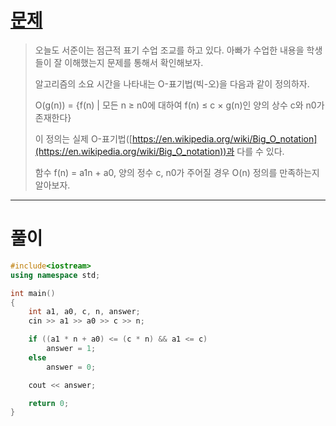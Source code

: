 # [문제](https://www.acmicpc.net/problem/24313 "#24313번")
  
> 오늘도 서준이는 점근적 표기 수업 조교를 하고 있다. 아빠가 수업한 내용을 학생들이 잘 이해했는지 문제를 통해서 확인해보자.
>
> 알고리즘의 소요 시간을 나타내는 O-표기법(빅-오)을 다음과 같이 정의하자.
> 
> O(g(n)) = {f(n) | 모든 n ≥ n0에 대하여 f(n) ≤ c × g(n)인 양의 상수 c와 n0가 존재한다}
> 
> 이 정의는 실제 O-표기법([https://en.wikipedia.org/wiki/Big_O_notation](https://en.wikipedia.org/wiki/Big_O_notation))과 다를 수 있다.
> 
> 함수 f(n) = a1n + a0, 양의 정수 c, n0가 주어질 경우 O(n) 정의를 만족하는지 알아보자.
<hr/>

# 풀이

```cpp
#include<iostream>
using namespace std;

int main()
{
    int a1, a0, c, n, answer;
    cin >> a1 >> a0 >> c >> n;

    if ((a1 * n + a0) <= (c * n) && a1 <= c)
        answer = 1;
    else
        answer = 0;

    cout << answer;

    return 0;
}
```

